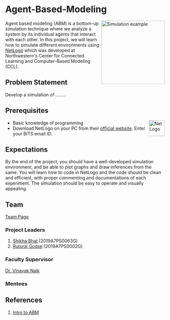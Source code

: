 # Agent-Based-Modeling

<img align = "right" src="https://user-images.githubusercontent.com/68149849/182371383-944c7a5f-fe83-48a1-8421-661c08b402fa.png" align="center" alt="Simulation example" width="200"/>

Agent based modeling (ABM) is a bottom-up simulation technique where we analyze a system by its individual agents that interact with each other. In this project, we will learn how to simulate different environments using [NetLogo](https://ccl.northwestern.edu/netlogo/) which was developed at Northwestern's Center for Connected Learning and Computer-Based Modeling (CCL).


## Problem Statement
Develop a simulation of ........







## Prerequisites

<img align = "right" src="https://user-images.githubusercontent.com/68149849/182371871-ca5654ab-83bb-41eb-ad77-d918da70b14a.png" alt="NetLogo" width="50"/>

- Basic knowledge of programming
- Download NetLogo on your PC from their [official website](http://ccl.northwestern.edu/netlogo/download.shtml). Enter your BITS email ID. 

## Expectations
By the end of the project, you should have a well-developed simulation environment, and be able to plot graphs and draw inferences from the same. You will learn how to code in NetLogo and the code should be clean and efficient, with proper commenting and documentations of each experiment. The simulation should be easy to operate and visually appealing.

## Team

[Team Page](https://github.com/orgs/ASCII-Mentorships/teams/agent-based-modeling)

### Project Leaders
1. [Shikha Bhat](https://github.com/shikha-16) (2019A7PS0063G)
2. [Ruturaj Godse](https://github.com/Ruturaj-Godse) (2019A7PS0002G)

### Faculty Supervisor
[Dr. Vinayak Naik](https://github.com/vinayaksn)

### Mentees


## References
1. [Intro to ABM](https://towardsdatascience.com/intro-to-agent-based-modeling-3eea6a070b72)
